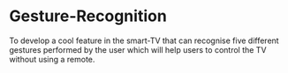# Gesture-Recognition
To develop a cool feature in the smart-TV that can recognise five different gestures performed by the user which will help users to control the TV without using a remote.
